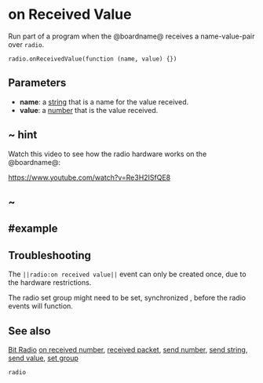 # on Received Value

Run part of a program when the @boardname@ receives a name-value-pair over ``radio``.

```sig
radio.onReceivedValue(function (name, value) {})
```

## Parameters

* **name**: a [string](/types/string) that is a name for the value received.
* **value**: a [number](/types/number) that is the value received.

## ~ hint

Watch this video to see how the radio hardware works on the @boardname@:

https://www.youtube.com/watch?v=Re3H2ISfQE8

## ~

## #example

## Troubleshooting

The ``||radio:on received value||`` event can only be created once, due to the hardware restrictions.

The radio set group might need to be set, synchronized , before the radio events will function.

## See also

[Bit Radio](/reference/radio)
[on received number](/reference/radio/on-received-number),
[received packet](/reference/radio/received-packet),
[send number](/reference/radio/send-number),
[send string](/reference/radio/send-string),
[send value](/reference/radio/send-value),
[set group](/reference/radio/set-group)

```package
radio
```
